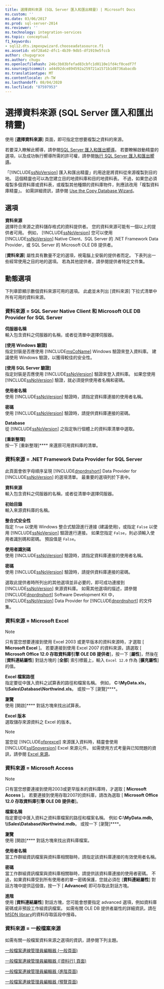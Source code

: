 ```yaml
---
title: 選擇資料來源 (SQL Server 匯入和匯出精靈) | Microsoft Docs
ms.custom: ''
ms.date: 03/06/2017
ms.prod: sql-server-2014
ms.reviewer: ''
ms.technology: integration-services
ms.topic: conceptual
f1_keywords:
- sql12.dts.impexpwizard.chooseadatasource.f1
ms.assetid: ebf28a62-dfc1-4b39-9db5-df1919e5fccb
author: chugugrace
ms.author: chugu
ms.openlocfilehash: 246c3b03bfefad83cbfc1d0110e1fd4cf0cedf7f
ms.sourcegitcommit: ad4d92dce894592a259721a1571b1d8736abacdb
ms.translationtype: MT
ms.contentlocale: zh-TW
ms.lasthandoff: 08/04/2020
ms.locfileid: "87597953"
---
```

# <a name="choose-a-data-source-sql-server-import-and-export-wizard"></a>選擇資料來源 (SQL Server 匯入和匯出精靈)
  使用 [**選擇資料來源**] 頁面，即可指定您想要複製之資料的來源。  
  
 若要深入瞭解此嚮導，請參閱[SQL Server 匯入和匯出嚮導](import-and-export-data-with-the-sql-server-import-and-export-wizard.md)。 若要瞭解啟動精靈的選項，以及成功執行嚮導所需的許可權，請參閱[執行 SQL Server 匯入和匯出嚮導](start-the-sql-server-import-and-export-wizard.md)。  
  
 「[!INCLUDE[ssNoVersion](../../includes/ssnoversion-md.md)] 匯入和匯出精靈」的用途是將資料從來源複製到目的地。 這個精靈也可以為您建立目的地資料庫和目的地資料表。 不過，如果您必須複製多個資料庫或資料表，或複製其他種類的資料庫物件，則應該改用「複製資料庫精靈」。 如需詳細資訊，請參閱 [Use the Copy Database Wizard](../../relational-databases/databases/use-the-copy-database-wizard.md)。  
  
## <a name="options"></a>選項  
 **資料來源**  
 選擇符合來源之資料儲存格式的資料提供者。 您的資料來源可能有一個以上的提供者可用。 例如， [!INCLUDE[ssNoVersion](../../includes/ssnoversion-md.md)] 您可以使用 [!INCLUDE[ssNoVersion](../../includes/ssnoversion-md.md)] Native Client、SQL Server 的 .NET Framework Data Provider，或 SQL Server 的 Microsoft OLE DB 提供者。  
  
 [**資料來源**] 屬性具有數量不定的選項，視電腦上安裝的提供者而定。 下表列出一些經常使用之目的地的選項。 若為其他提供者，請參閱提供者特定文件集。  
  
## <a name="dynamic-options"></a>動態選項  
 下列章節顯示數個資料來源可用的選項。 此處並未列出 [資料來源] 下拉式清單中所有可用的資料來源。  
  
### <a name="data-source--sql-server-native-client-and-microsoft-ole-db-provider-for-sql-server"></a>資料來源 = SQL Server Native Client 和 Microsoft OLE DB Provider for SQL Server  
 **伺服器名稱**  
 輸入包含資料之伺服器的名稱，或者從清單中選擇伺服器。  
  
 **[使用 Windows 驗證]**  
 指定封裝是否應使用 [!INCLUDE[msCoName](../../includes/msconame-md.md)] Windows 驗證來登入資料庫。 建議使用 Windows 驗證，以獲得較佳的安全性。  
  
 **[使用 SQL Server 驗證]**  
 指定封裝是否應使用 [!INCLUDE[ssNoVersion](../../includes/ssnoversion-md.md)] 驗證來登入資料庫。 如果您使用 [!INCLUDE[ssNoVersion](../../includes/ssnoversion-md.md)] 驗證，就必須提供使用者名稱和密碼。  
  
 **使用者名稱**  
 使用 [!INCLUDE[ssNoVersion](../../includes/ssnoversion-md.md)] 驗證時，請指定資料庫連接的使用者名稱。  
  
 **密碼**  
 使用 [!INCLUDE[ssNoVersion](../../includes/ssnoversion-md.md)] 驗證時，請提供資料庫連接的密碼。  
  
 **Database**  
 從 [!INCLUDE[ssNoVersion](../../includes/ssnoversion-md.md)] 之指定執行個體上的資料庫清單中選取。  
  
 **[重新整理]**  
 按一下 [重新整理]**** 來還原可用資料庫的清單。  
  
### <a name="data-source--net-framework-data-provider-for-sql-server"></a>資料來源 = .NET Framework Data Provider for SQL Server  
 此頁面會依字母順序呈現 [!INCLUDE[dnprdnshort](../../includes/dnprdnshort-md.md)] Data Provider for [!INCLUDE[ssNoVersion](../../includes/ssnoversion-md.md)] 的選項清單。 最重要的選項列於下表中。  
  
 **資料來源**  
 輸入包含資料之伺服器的名稱，或者從清單中選擇伺服器。  
  
 **初始目錄**  
 輸入來源資料庫的名稱。  
  
 **整合式安全性**  
 指定 `True` 以使用 Windows 整合式驗證進行連接 (建議使用)，或指定 `False` 以使用 [!INCLUDE[ssNoVersion](../../includes/ssnoversion-md.md)] 驗證進行連接。 如果您指定 `False`，則必須輸入使用者識別碼和密碼。 預設值是 `False`。  
  
 **使用者識別碼**  
 使用 [!INCLUDE[ssNoVersion](../../includes/ssnoversion-md.md)] 驗證時，請指定資料庫連接的使用者名稱。  
  
 **密碼**  
 使用 [!INCLUDE[ssNoVersion](../../includes/ssnoversion-md.md)] 驗證時，請提供資料庫連接的密碼。  
  
 選取此提供者時所列出的其他選項並非必要的，即可成功連接到 [!INCLUDE[ssNoVersion](../../includes/ssnoversion-md.md)] 來源資料庫。 如需其他選項的描述，請參閱 [!INCLUDE[dnprdnshort](../../includes/dnprdnshort-md.md)] Software Development Kit 中，[!INCLUDE[ssNoVersion](../../includes/ssnoversion-md.md)] Data Provider for [!INCLUDE[dnprdnshort](../../includes/dnprdnshort-md.md)] 的文件集。  
  
### <a name="data-source--microsoft-excel"></a>資料來源 = Microsoft Excel  
  
> [!NOTE]  
>  只有當您想要連接到使用 Excel 2003 或更早版本的資料來源時，才選取 [ **Microsoft Excel** ]。 若要連接到使用 Excel 2007 的資料來源，請選取 [ **Microsoft Office 12.0 存取資料庫引擎 OLE DB 提供者**]，按一下 [**屬性**]，然後在 [**資料連結屬性**] 對話方塊的 [**全部**] 索引標籤上，輸入 `Excel 12.0` 作為 [**擴充屬性**] 的值。  
  
 **Excel 檔案路徑**  
 指定要從中匯入資料之試算表的路徑和檔案名稱。 例如， **C:\MyData.xls， \\\Sales\Database\Northwind.xls**。 或按一下 [瀏覽]****。  
  
 **瀏覽**  
 使用 [開啟]**** 對話方塊來找出試算表。  
  
 **Excel 版本**  
 選取儲存來源資料之 Excel 的版本。  
  
> [!NOTE]  
>  當您從 [!INCLUDE[ofprexcel](../../includes/ofprexcel-md.md)] 來源匯入資料時，精靈會使用 [!INCLUDE[ssISnoversion](../../includes/ssisnoversion-md.md)] Excel 來源元件。 如需使用方式考量與已知問題的資訊，請參閱 [Excel 來源](../data-flow/excel-source.md)。  
  
### <a name="data-source--microsoft-access"></a>資料來源 = Microsoft Access  
  
> [!NOTE]  
>  只有當您想要連接到使用2003或更早版本的資料庫時，才選取 [ **Microsoft Access** ]。 若要連接到使用存取2007的資料庫，請改為選取 [ **Microsoft Office 12.0 存取資料庫引擎 OLE DB 提供者**]。  
  
 **檔案名稱**  
 指定要從中匯入資料之資料庫檔案的路徑和檔案名稱。 例如 **C:\MyData.mdb, \\\Sales\Database\Northwind.mdb**。 或按一下 [瀏覽]****。  
  
 **瀏覽**  
 使用 [開啟]**** 對話方塊來找出資料庫檔案。  
  
 **使用者名稱**  
 當工作群組資訊檔案與資料庫相關聯時，請指定該資料庫連接的有效使用者名稱。  
  
 **密碼**  
 當工作群組資訊檔案與資料庫相關聯時，請提供該資料庫連接的使用者密碼。 不過，如果資料庫受到所有使用者的單一密碼保護，您就必須在 [**資料連結屬性**] 對話方塊中提供這個值，按一下 [ **Advanced**] 即可存取此對話方塊。  
  
 **進階**  
 使用 [**資料連結屬性**] 對話方塊，您可能會想要指定 advanced 選項，例如資料庫密碼或非預設工作組資訊檔案。 如需有關 OLE DB 提供者屬性的詳細資訊，請在[MSDN library](https://go.microsoft.com/fwlink/?linkid=62553)的資料存取區段中搜尋。  
  
### <a name="data-source--flat-file-source"></a>資料來源 = 一般檔案來源  
 如需有關一般檔案資料來源之選項的資訊，請參閱下列主題。  
  
 [一般檔案連線管理員編輯器 &#40;一般頁面&#41;](../general-page-of-integration-services-designers-options.md)  
  
 [一般檔案連線管理員編輯器 &#40;[資料行] 頁面&#41;](../flat-file-connection-manager-editor-columns-page.md)  
  
 [一般檔案連線管理員編輯器 &#40;進階頁面&#41;](../flat-file-connection-manager-editor-advanced-page.md)  
  
 [一般檔案連線管理員編輯器 &#40;預覽頁面&#41;](../flat-file-connection-manager-editor-preview-page.md)  
  
  
